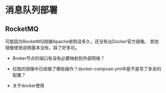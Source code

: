 # 消息队列部署

## RocketMQ

可能因为RocketMQ刚被Apache收购没多久，还没有出Docker官方镜像。
其他镜像使用说明基本没有，踩了好多坑。

+ Broker节点的端口有没有必要映射到外部网络？

+ 拉取的镜像中已经做了哪些操作？docker-compose.yml中是不是写了多余的配置？

+ 关于docker使用



